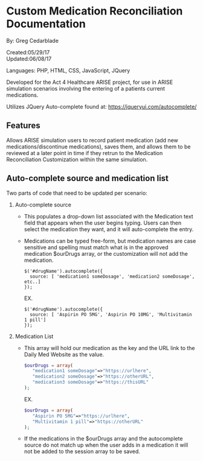 # Custom Medication Reconciliation Documentation

By: Greg Cedarblade 

Created:05/29/17  
Updated:06/08/17

Languages: PHP, HTML, CSS, JavaScript, JQuery

Developed for the Act 4 Healthcare ARISE project, for use in ARISE simulation scenarios involving the entering of a patients current medications.

Utilizes JQuery Auto-complete found at: https://jqueryui.com/autocomplete/

## Features

Allows ARISE simulation users to record patient medication (add new medications/discontinue medications), saves them, and allows them to be reviewed at a later point in time if they retrun to the Medication Reconciliation Customization within the same simulation.

## Auto-complete source and medication list

Two parts of code that need to be updated per scenario:

1. Auto-complete source

   * This populates a drop-down list associated with the Medication text field that appears when the user begins typing. Users can then select the medication they want, and it will auto-complete the entry.



   * Medications can be typed free-form, but medication names are case sensitive and spelling must match what is in the approved medication $ourDrugs array, or the customization will not add the medication.
      ```jquery
      $('#drugName').autocomplete({
        source: [ 'medication1 someDosage', 'medication2 someDosage', etc..]
      });
      ```

      EX.

      ```jquery
      $('#drugName').autocomplete({
        source: [ 'Aspirin PO 5MG', 'Aspirin PO 10MG', 'Multivitamin 1 pill']
      });
      ```
  
2. Medication List

   * This array will hold our medication as the key and the URL link to the Daily Med Website as the value.
     ```php
     $ourDrugs = array(
        "medication1 someDosage"=>"https://urlhere",
        "medication2 someDosage"=>"https://otherURL",
        "medication3 someDosage"=>"https://thisURL"
     );
     ```

     EX.
     
     ```php
     $ourDrugs = array(
        "Aspirin PO 5MG"=>"https://urlhere",
        "Multivitamin 1 pill"=>"https://otherURL"
     );
     ```

   * If the medications in the $ourDrugs array and the autocomplete source do not match up when the user adds in a medication it will not be added to the session array to be saved. 
